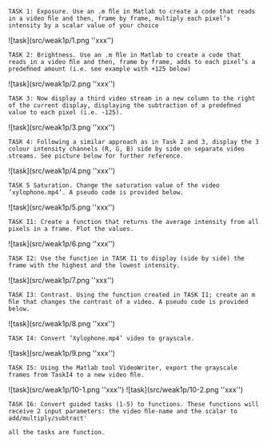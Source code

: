 	TASK 1: Exposure. Use an .m ﬁle in Matlab to create a code that reads in a video ﬁle and then, frame by frame, multiply each pixel’s intensity by a scalar value of your choice

![task](src/weak1p/1.png ''xxx'')


	TASK 2: Brightness. Use an .m ﬁle in Matlab to create a code that reads in a video ﬁle and then, frame by frame, adds to each pixel’s a predeﬁned amount (i.e. see example with +125 below)

![task](src/weak1p/2.png ''xxx'')

	TASK 3: Now display a third video stream in a new column to the right of the current display, displaying the subtraction of a predeﬁned value to each pixel (i.e. -125).

![task](src/weak1p/3.png ''xxx'')

	TASK 4: Following a similar approach as in Task 2 and 3, display the 3 colour intensity channels (R, G, B) side by side on separate video streams. See picture below for further reference.

![task](src/weak1p/4.png ''xxx'')


	TASK 5 Saturation. Change the saturation value of the video ’xylophone.mp4’. A pseudo code is provided below.

![task](src/weak1p/5.png ''xxx'')


	TASK I1: Create a function that returns the average intensity from all pixels in a frame. Plot the values.


![task](src/weak1p/6.png ''xxx'')

	TASK I2: Use the function in TASK I1 to display (side by side) the frame with the highest and the lowest intensity.


![task](src/weak1p/7.png ''xxx'')


	TASK I3: Contrast. Using the function created in TASK I1; create an m ﬁle that changes the contrast of a video. A pseudo code is provided below.

![task](src/weak1p/8.png ''xxx'')

	TASK I4: Convert ’Xylophone.mp4’ video to grayscale.

![task](src/weak1p/9.png ''xxx'')

	TASK I5: Using the Matlab tool VideoWriter, export the grayscale frames from TaskI4 to a new video ﬁle.

![task](src/weak1p/10-1.png ''xxx'')
![task](src/weak1p/10-2.png ''xxx'')

	TASK I6: Convert guided tasks (1-5) to functions. These functions will receive 2 input parameters: the video ﬁle-name and the scalar to add/multiply/subtract'

	all the tasks are function.